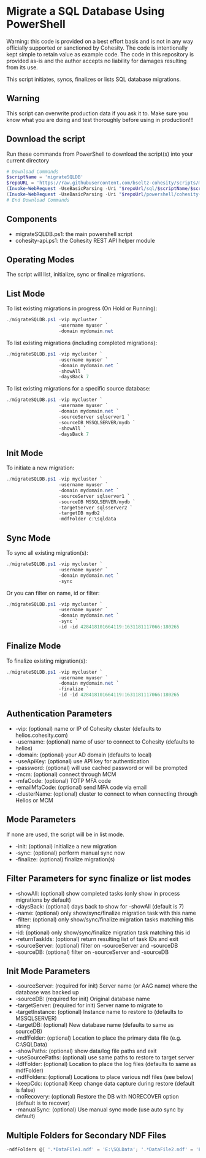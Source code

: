 # Migrate a SQL Database Using PowerShell

Warning: this code is provided on a best effort basis and is not in any way officially supported or sanctioned by Cohesity. The code is intentionally kept simple to retain value as example code. The code in this repository is provided as-is and the author accepts no liability for damages resulting from its use.

This script initiates, syncs, finalizes or lists SQL database migrations.  

## Warning

This script can overwrite production data if you ask it to. Make sure you know what you are doing and test thoroughly before using in production!!!

## Download the script

Run these commands from PowerShell to download the script(s) into your current directory

```powershell
# Download Commands
$scriptName = 'migrateSQLDB'
$repoURL = 'https://raw.githubusercontent.com/bseltz-cohesity/scripts/master'
(Invoke-WebRequest -UseBasicParsing -Uri "$repoUrl/sql/$scriptName/$scriptName.ps1").content | Out-File "$scriptName.ps1"; (Get-Content "$scriptName.ps1") | Set-Content "$scriptName.ps1"
(Invoke-WebRequest -UseBasicParsing -Uri "$repoUrl/powershell/cohesity-api/cohesity-api.ps1").content | Out-File cohesity-api.ps1; (Get-Content cohesity-api.ps1) | Set-Content cohesity-api.ps1
# End Download Commands
```

## Components

* migrateSQLDB.ps1: the main powershell script
* cohesity-api.ps1: the Cohesity REST API helper module

## Operating Modes

The script will list, initialize, sync or finalize migrations.

## List Mode

To list existing migrations in progress (On Hold or Running):

```powershell
./migrateSQLDB.ps1 -vip mycluster `
                   -username myuser `
                   -domain mydomain.net
```

To list existing migrations (including completed migrations):

```powershell
./migrateSQLDB.ps1 -vip mycluster `
                   -username myuser `
                   -domain mydomain.net `
                   -showAll `
                   -daysBack 7
```

To list existing migrations for a specific source database:

```powershell
./migrateSQLDB.ps1 -vip mycluster `
                   -username myuser `
                   -domain mydomain.net `
                   -sourceServer sqlserver1 `
                   -sourceDB MSSQLSERVER/mydb `
                   -showAll `
                   -daysBack 7
```

## Init Mode

To initiate a new migration:

```powershell
./migrateSQLDB.ps1 -vip mycluster `
                   -username myuser `
                   -domain mydomain.net `
                   -sourceServer sqlserver1 `
                   -sourceDB MSSQLSERVER/mydb `
                   -targetServer sqlsserver2 `
                   -targetDB mydb2 `
                   -mdfFolder c:\sqldata 
```

## Sync Mode

To sync all existing migration(s):

```powershell
./migrateSQLDB.ps1 -vip mycluster `
                   -username myuser `
                   -domain mydomain.net `
                   -sync
```

Or you can filter on name, id or filter:

```powershell
./migrateSQLDB.ps1 -vip mycluster `
                   -username myuser `
                   -domain mydomain.net `
                   -sync `
                   -id -id 428418101664119:1631181117066:180265
```

## Finalize Mode

To finalize existing migration(s):

```powershell
./migrateSQLDB.ps1 -vip mycluster `
                   -username myuser `
                   -domain mydomain.net `
                   -finalize `
                   -id -id 428418101664119:1631181117066:180265
```

## Authentication Parameters

* -vip: (optional) name or IP of Cohesity cluster (defaults to helios.cohesity.com)
* -username: (optional) name of user to connect to Cohesity (defaults to helios)
* -domain: (optional) your AD domain (defaults to local)
* -useApiKey: (optional) use API key for authentication
* -password: (optional) will use cached password or will be prompted
* -mcm: (optional) connect through MCM
* -mfaCode: (optional) TOTP MFA code
* -emailMfaCode: (optional) send MFA code via email
* -clusterName: (optional) cluster to connect to when connecting through Helios or MCM

## Mode Parameters

If none are used, the script will be in list mode.

* -init: (optional) initialize a new migration
* -sync: (optional) perform manual sync now
* -finalize: (optional) finalize migration(s)

## Filter Parameters for sync finalize or list modes

* -showAll: (optional) show completed tasks (only show in process migrations by default)
* -daysBack: (optional) days back to show for -showAll (default is 7)
* -name: (optional) only show/sync/finalize migration task with this name
* -filter: (optional) only show/sync/finalize migration tasks matching this string
* -id: (optional) only show/sync/finalize migration task matching this id
* -returnTaskIds: (optional) return resulting list of task IDs and exit
* -sourceServer: (optional) filter on -sourceServer and -sourceDB
* -sourceDB: (optional) filter on -sourceServer and -sourceDB

## Init Mode Parameters

* -sourceServer: (required for init) Server name (or AAG name) where the database was backed up
* -sourceDB: (required for init) Original database name
* -targetServer: (required for init) Server name to migrate to
* -targetInstance: (optional) Instance name to restore to (defaults to MSSQLSERVER)
* -targetDB: (optional) New database name (defaults to same as sourceDB)
* -mdfFolder: (optional) Location to place the primary data file (e.g. C:\SQLData)
* -showPaths: (optional) show data/log file paths and exit
* -useSourcePaths: (optional) use same paths to restore to target server
* -ldfFolder: (optional) Location to place the log files (defaults to same as mdfFolder)
* -ndfFolders: (optional) Locations to place various ndf files (see below)
* -keepCdc: (optional) Keep change data capture during restore (default is false)
* -noRecovery: (optional) Restore the DB with NORECOVER option (default is to recover)
* -manualSync: (optional) Use manual sync mode (use auto sync by default)

## Multiple Folders for Secondary NDF Files

```powershell
-ndfFolders @{ '.*DataFile1.ndf' = 'E:\SQLData'; '.*DataFile2.ndf' = 'F:\SQLData'; }
```
